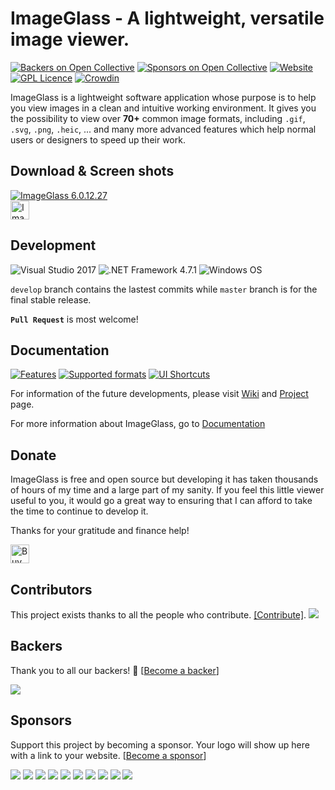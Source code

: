 ImageGlass - A lightweight, versatile image viewer.
===

[![Backers on Open Collective](https://opencollective.com/imageglass/backers/badge.svg)](#backers) [![Sponsors on Open Collective](https://opencollective.com/imageglass/sponsors/badge.svg)](#sponsors) [![Website](https://img.shields.io/badge/www-imageglass.org-0099BC.svg?maxAge=3600)](http://www.imageglass.org)
[![GPL Licence](https://img.shields.io/badge/license-GPLv3-green.svg?maxAge=3600)](https://github.com/d2phap/ImageGlass/blob/master/LICENSE)
[![Crowdin](https://d322cqt584bo4o.cloudfront.net/imageglass/localized.svg)](https://crowdin.com/project/imageglass)


ImageGlass is a lightweight software application whose purpose is to help you view images in a clean and intuitive working environment. 
It gives you the possibility to view over **70+** common image formats, including `.gif`, `.svg`, `.png`, `.heic`, ... and many more advanced features which help normal users or designers to speed up their work.


## Download & Screen shots

<a href="https://www.imageglass.org/download" target="_blank" title="View screen shots">
<img src="https://imageglass.org/upload/photo/release/6.0_1.jpg" alt="ImageGlass 6.0.12.27">
</a><br/>

<a href="https://www.imageglass.org/download" target="_blank" title="Download the latest version">
<img src="https://img.shields.io/badge/Download-ImageGlass%206.0.12.27-009be1.svg?maxAge=3600" height="30" alt="ImageGlass 6.0.12.27">
</a>


## Development
![Visual Studio 2017](https://img.shields.io/badge/IDE-Visual%20Studio%202017-964ad4.svg?maxAge=3600)
![.NET Framework 4.7.1](https://img.shields.io/badge/.NET-Framework%204.7.1-lightgrey.svg?maxAge=3600)
![Windows OS](https://img.shields.io/badge/OS-Windows%207+-00adef.svg?maxAge=3600)

```develop``` branch contains the lastest commits while ```master``` branch is for the final stable release.

**``Pull Request``** is most welcome!



## Documentation

[![Features](https://img.shields.io/badge/docs-Features-brightgreen.svg?maxAge=3600)](https://www.imageglass.org/docs/features)
[![Supported formats](https://img.shields.io/badge/docs-Supported%20Formats-brightgreen.svg?maxAge=3600)](https://www.imageglass.org/documentation/supported-formats)
[![UI Shortcuts](https://img.shields.io/badge/docs-UI%20Shortcuts-brightgreen.svg?maxAge=3600)](https://www.imageglass.org/docs/ui-shortcuts-reference)


For information of the future developments, please visit [Wiki](https://github.com/d2phap/ImageGlass/wiki) and [Project](https://github.com/d2phap/ImageGlass/projects) page. 

For more information about ImageGlass, go to [Documentation](https://www.imageglass.org/docs)




## Donate
ImageGlass is free and open source but developing it has taken thousands of hours of my time and a large part of my sanity. If you feel this little viewer useful to you, it would go a great way to ensuring that I can afford to take the time to continue to develop it.

Thanks for your gratitude and finance help!

<a href="https://www.paypal.me/d2phap" target="_blank" title="Buy me a beer?">
<img src="https://img.shields.io/badge/PayPal-Donate%20$10%20-009be1.svg?maxAge=3600" height="30" alt="Buy me a beer?">
</a>

## Contributors

This project exists thanks to all the people who contribute. [[Contribute]](CONTRIBUTING.md).
<a href="graphs/contributors"><img src="https://opencollective.com/imageglass/contributors.svg?width=890" /></a>


## Backers

Thank you to all our backers! 🙏 [[Become a backer](https://opencollective.com/imageglass#backer)]

<a href="https://opencollective.com/imageglass#backers" target="_blank"><img src="https://opencollective.com/imageglass/backers.svg?width=890"></a>


## Sponsors

Support this project by becoming a sponsor. Your logo will show up here with a link to your website. [[Become a sponsor](https://opencollective.com/imageglass#sponsor)]

<a href="https://opencollective.com/imageglass/sponsor/0/website" target="_blank"><img src="https://opencollective.com/imageglass/sponsor/0/avatar.svg"></a>
<a href="https://opencollective.com/imageglass/sponsor/1/website" target="_blank"><img src="https://opencollective.com/imageglass/sponsor/1/avatar.svg"></a>
<a href="https://opencollective.com/imageglass/sponsor/2/website" target="_blank"><img src="https://opencollective.com/imageglass/sponsor/2/avatar.svg"></a>
<a href="https://opencollective.com/imageglass/sponsor/3/website" target="_blank"><img src="https://opencollective.com/imageglass/sponsor/3/avatar.svg"></a>
<a href="https://opencollective.com/imageglass/sponsor/4/website" target="_blank"><img src="https://opencollective.com/imageglass/sponsor/4/avatar.svg"></a>
<a href="https://opencollective.com/imageglass/sponsor/5/website" target="_blank"><img src="https://opencollective.com/imageglass/sponsor/5/avatar.svg"></a>
<a href="https://opencollective.com/imageglass/sponsor/6/website" target="_blank"><img src="https://opencollective.com/imageglass/sponsor/6/avatar.svg"></a>
<a href="https://opencollective.com/imageglass/sponsor/7/website" target="_blank"><img src="https://opencollective.com/imageglass/sponsor/7/avatar.svg"></a>
<a href="https://opencollective.com/imageglass/sponsor/8/website" target="_blank"><img src="https://opencollective.com/imageglass/sponsor/8/avatar.svg"></a>
<a href="https://opencollective.com/imageglass/sponsor/9/website" target="_blank"><img src="https://opencollective.com/imageglass/sponsor/9/avatar.svg"></a>


